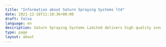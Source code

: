 ```yaml
---
title: "Information about Saturn Spraying Systems ltd"
date: 2021-12-18T11:10:36+08:00
draft: false
language: en
description: Saturn Spraying Systems Limited delivers high quality innovative solutions into the food processing industry. Working through our Worldwide Network of Agents for clients everywhere.
type: page
layout: about
---
```


